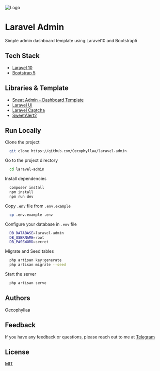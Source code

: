![Logo](https://i.ibb.co/rv6pJqg/laravel-admin.png)

# Laravel Admin

Simple admin dashboard template using Laravel10 and Bootstrap5

## Tech Stack

- [Laravel 10](https://laravel.com/)
- [Bootstrap 5](https://getbootstrap.com/)

## Libraries & Template

- [Sneat Admin - Dashboard Template](https://themewagon.com/themes/free-responsive-bootstrap-5-html5-admin-template-sneat/)
- [Laravel UI](https://github.com/laravel/ui)
- [Laravel Captcha](https://github.com/mewebstudio/captcha)
- [SweetAlert2](https://github.com/realrashid/sweet-alert)

## Run Locally

Clone the project

```bash
  git clone https://github.com/Oecophyllaa/laravel-admin
```

Go to the project directory

```bash
  cd laravel-admin
```

Install dependencies

```bash
  composer install
  npm install
  npm run dev
```

Copy `.env` file from `.env.example`

```bash
  cp .env.example .env
```

Configure your database in `.env` file

```bash
  DB_DATABASE=laravel-admin
  DB_USERNAME=root
  DB_PASSWORD=secret
```

Migrate and Seed tables

```bash
  php artisan key:generate
  php artisan migrate --seed
```

Start the server

```bash
  php artisan serve
```

## Authors

[Oecophyllaa](https://www.github.com/Oecophyllaa)

## Feedback

If you have any feedback or questions, please reach out to me at [Telegram](https://t.me/Oecophyllaa)

## License

[MIT](https://choosealicense.com/licenses/mit/)
